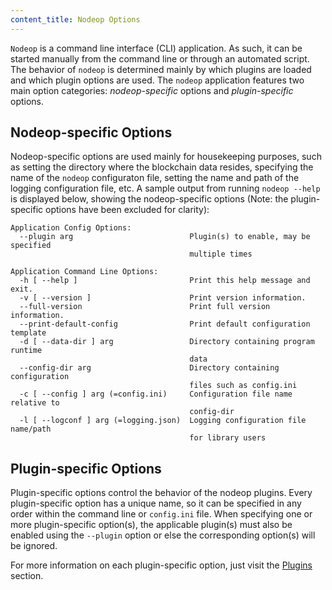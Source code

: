 ```yaml
---
content_title: Nodeop Options
---
```


`Nodeop` is a command line interface (CLI) application. As such, it can be started manually from the command line or through an automated script. The behavior of `nodeop` is determined mainly by which plugins are loaded and which plugin options are used. The `nodeop` application features two main option categories: *nodeop-specific* options and *plugin-specific* options.

## Nodeop-specific Options

Nodeop-specific options are used mainly for housekeeping purposes, such as setting the directory where the blockchain data resides, specifying the name of the `nodeop` configuraton file, setting the name and path of the logging configuration file, etc. A sample output from running  `nodeop --help` is displayed below, showing the nodeop-specific options (Note: the plugin-specific options have been excluded for clarity):

```console
Application Config Options:
  --plugin arg                          Plugin(s) to enable, may be specified 
                                        multiple times

Application Command Line Options:
  -h [ --help ]                         Print this help message and exit.
  -v [ --version ]                      Print version information.
  --full-version                        Print full version information.
  --print-default-config                Print default configuration template
  -d [ --data-dir ] arg                 Directory containing program runtime 
                                        data
  --config-dir arg                      Directory containing configuration 
                                        files such as config.ini
  -c [ --config ] arg (=config.ini)     Configuration file name relative to 
                                        config-dir
  -l [ --logconf ] arg (=logging.json)  Logging configuration file name/path 
                                        for library users
```

## Plugin-specific Options

Plugin-specific options control the behavior of the nodeop plugins. Every plugin-specific option has a unique name, so it can be specified in any order within the command line or `config.ini` file. When specifying one or more plugin-specific option(s), the applicable plugin(s) must also be enabled using the `--plugin` option or else the corresponding option(s) will be ignored.

For more information on each plugin-specific option, just visit the [Plugins](../03_plugins/index.md) section.
